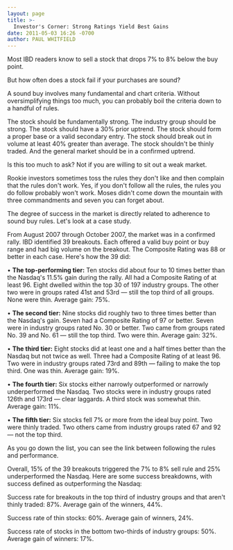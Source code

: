 ```yaml
---
layout: page
title: >-
  Investor's Corner: Strong Ratings Yield Best Gains
date: 2011-05-03 16:26 -0700
author: PAUL WHITFIELD
---
```





Most IBD readers know to sell a stock that drops 7% to 8% below the buy point.

  

But how often does a stock fail if your purchases are sound?

  

A sound buy involves many fundamental and chart criteria. Without oversimplifying things too much, you can probably boil the criteria down to a handful of rules.

  

The stock should be fundamentally strong. The industry group should be strong. The stock should have a 30% prior uptrend. The stock should form a proper base or a valid secondary entry. The stock should break out in volume at least 40% greater than average. The stock shouldn't be thinly traded. And the general market should be in a confirmed uptrend.

  

Is this too much to ask? Not if you are willing to sit out a weak market.

  

Rookie investors sometimes toss the rules they don't like and then complain that the rules don't work. Yes, if you don't follow all the rules, the rules you do follow probably won't work. Moses didn't come down the mountain with three commandments and seven you can forget about.

  

The degree of success in the market is directly related to adherence to sound buy rules. Let's look at a case study.

  

From August 2007 through October 2007, the market was in a confirmed rally. IBD identified 39 breakouts. Each offered a valid buy point or buy range and had big volume on the breakout. The Composite Rating was 88 or better in each case. Here's how the 39 did:

  

• **The top-performing tier:** Ten stocks did about four to 10 times better than the Nasdaq's 11.5% gain during the rally. All had a Composite Rating of at least 96. Eight dwelled within the top 30 of 197 industry groups. The other two were in groups rated 41st and 53rd — still the top third of all groups. None were thin. Average gain: 75%.

  

• **The second tier:** Nine stocks did roughly two to three times better than the Nasdaq's gain. Seven had a Composite Rating of 97 or better. Seven were in industry groups rated No. 30 or better. Two came from groups rated No. 39 and No. 61 — still the top third. Two were thin. Average gain: 32%.

  

• **The third tier:** Eight stocks did at least one and a half times better than the Nasdaq but not twice as well. Three had a Composite Rating of at least 96. Two were in industry groups rated 73rd and 89th — failing to make the top third. One was thin. Average gain: 19%.

  

• **The fourth tier:** Six stocks either narrowly outperformed or narrowly underperformed the Nasdaq. Two stocks were in industry groups rated 126th and 173rd — clear laggards. A third stock was somewhat thin. Average gain: 11%.

  

• **The fifth tier:** Six stocks fell 7% or more from the ideal buy point. Two were thinly traded. Two others came from industry groups rated 67 and 92 — not the top third.

  

As you go down the list, you can see the link between following the rules and performance.

  

Overall, 15% of the 39 breakouts triggered the 7% to 8% sell rule and 25% underperformed the Nasdaq. Here are some success breakdowns, with success defined as outperforming the Nasdaq:

  

Success rate for breakouts in the top third of industry groups and that aren't thinly traded: 87%. Average gain of the winners, 44%.

  

Success rate of thin stocks: 60%. Average gain of winners, 24%.

  

Success rate of stocks in the bottom two-thirds of industry groups: 50%. Average gain of winners: 17%.




